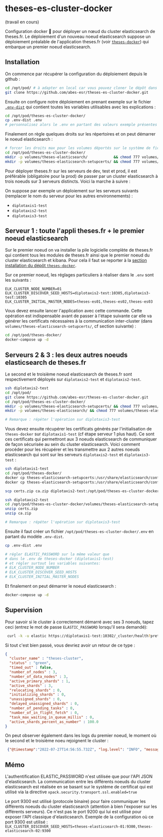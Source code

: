 # theses-es-cluster-docker

(travail en cours)

Configuration docker 🐳 pour déployer un nœud du cluster elasticsearch de theses.fr. Le déploiement d'un nouveau noeud elasticsearch suppose un déploiement préalable de l'application theses.fr (voir [``theses-docker``](https://github.com/abes-esr/theses-docker)) qui embarque un premier noeud elasticsearch.

## Installation

On commence par récupérer la configuration du déploiement depuis le github :
```bash
cd /opt/pod/ # à adapter en local car vous pouvez cloner le dépôt dans votre homedir
git clone https://github.com/abes-esr/theses-es-cluster-docker.git
```

Ensuite on configure notre déploiement en prenant exemple sur le fichier [``.env-dist``](./.env-dist) qui contient toutes les variables utilisables avec les explications :
```bash
cd /opt/pod/theses-es-cluster-docker/
cp .env-dist .env
# personnalisez alors le .env en partant des valeurs exemple présentes dans le .env-dist
```

Finalement on règle quelques droits sur les répertoires et on peut démarrer le noeud elasticsearch :
```bash
# forcer les droits max pour les volumes déportés sur le système de fichier local
cd /opt/pod/theses-es-cluster-docker/
mkdir -p volumes/theses-elasticsearch/            && chmod 777 volumes/theses-elasticsearch/
mkdir -p volumes/theses-elasticsearch-setupcerts/ && chmod 777 volumes/theses-elasticsearch-setupcerts/
```

Pour déployer theses.fr sur les serveurs de dev, test et prod, il est préférable (obligatoire pour la prod) de passer par un cluster elasticsearch à trois noeuds sur 3 serveurs distincts. Voici la marche à suivre :

On suppose par exemple un déploiement sur les serveurs suivants (remplacer le nom du serveur pour les autres environnements) :
- ``diplotaxis1-test``
- ``diplotaxis2-test``
- ``diplotaxis3-test``

## Serveur 1 : toute l'appli theses.fr + le premier noeud elasticsearch

Sur le premier noeud on va installer la pile logicielle complète de theses.fr qui contient tous les modules de theses.fr ainsi que le premier noeud du cluster elasticsearch et kibana. Pour cela il faut se reporter à la [section installation du dépôt ``theses-docker``](README.md#installation).

Sur ce premier noeud, les réglages particuliers à réaliser dans le ``.env`` sont les suivants :
```env
ELK_CLUSTER_NODE_NUMBER=01
ELK_CLUSTER_DISCOVER_SEED_HOSTS=diplotaxis2-test:10305,diplotaxis3-test:10305
ELK_CLUSTER_INITIAL_MASTER_NODES=theses-es01,theses-es02,theses-es03
```

Vous devez ensuite lancer l'application avec cette commande. Cette opération est indispensable avant de passer à l'étape suivante car elle va générer les certificats nécessaires à la communication inter-cluster (dans ``volumes/theses-elasticsearch-setupcerts/``, cf section suivante) :
```bash
cd /opt/pod/theses-docker/
docker-compose up -d
```

## Serveurs 2 & 3 : les deux autres noeuds elasticsearch de theses.fr

Le second et le troisième noeud elasticsearch de theses.fr sont respectivement déployés sur ``diplotaxis2-test`` et ``diplotaxis2-test``.

```bash
ssh diplotaxis2-test
cd /opt/pod/
git clone https://github.com/abes-esr/theses-es-cluster-docker.git
cd /opt/pod/theses-es-cluster-docker/
mkdir -p volumes/theses-elasticsearch-setupcerts/ && chmod 777 volumes/theses-elasticsearch-setupcerts/
mkdir -p volumes/theses-elasticsearch/ && chmod 777 volumes/theses-elasticsearch/

# Remarque : répéter l'opération sur diplotaxis3-test
```

Vous devez ensuite récupérer les certificats générés par l'initialisation de ``theses-docker`` sur ``diplotaxis1-test`` (cf étape serveur 1 plus haut). Ce sont ces certificats qui permettront aux 3 noeuds elasticsearch de communiquer de façon sécurisée au sein du cluster elasticsearch. Voici comment procéder pour les récupérer et les transmettre aux 2 autres noeuds elasticsearch qui sont sur les serveurs ``diplotaxis2-test`` et ``diplotaxis3-test`` :
```bash
ssh diplotaxis1-test
cd /opt/pod/theses-docker/
docker cp theses-elasticsearch-setupcerts:/usr/share/elasticsearch/config/certs/ca.zip .
docker cp theses-elasticsearch-setupcerts:/usr/share/elasticsearch/config/certs/certs.zip .

scp certs.zip ca.zip diplotaxis2-test:/opt/pod/theses-es-cluster-docker/volumes/theses-elasticsearch-setupcerts/

ssh diplotaxis2-test
cd /opt/pod/theses-es-cluster-docker/volumes/theses-elasticsearch-setupcerts/
unzip certs.zip
unzip ca.zip

# Remarque : répéter l'opération sur diplotaxis3-test
```

Ensuite il faut créer un fichier ``/opt/pod/theses-es-cluster-docker/.env`` en partant du modèle ``.env-dist``.
```bash
cp .env-dist .env

# régler ELASTIC_PASSWORD sur la même valeur que
# dans le .env de theses-docker (diplotaxis1-test)
# et régler surtout les variables suivantes:
# ELK_CLUSTER_NODE_NUMBER
# ELK_CLUSTER_DISCOVER_SEED_HOSTS
# ELK_CLUSTER_INITIAL_MASTER_NODES
```

Et finalement on peut démarrer le noeud elasticsearch :
```bash
docker-compose up -d
```

## Supervision

Pour savoir si le cluster à correctement démarré avec ses 3 noeuds, tapez ceci (entrez le mot de passe ``ELASTIC_PASSWORD`` lorsqu'il sera demandé):
```bash
 curl -k -u elastic https://diplotaxis1-test:10302/_cluster/health?pretty
```

Si tout c'est bien passé, vous devriez avoir un retour de ce type :
```json
{
  "cluster_name" : "theses-cluster",
  "status" : "green",
  "timed_out" : false,
  "number_of_nodes" : 3,
  "number_of_data_nodes" : 3,
  "active_primary_shards" : 1,
  "active_shards" : 3,
  "relocating_shards" : 0,
  "initializing_shards" : 0,
  "unassigned_shards" : 0,
  "delayed_unassigned_shards" : 0,
  "number_of_pending_tasks" : 0,
  "number_of_in_flight_fetch" : 0,
  "task_max_waiting_in_queue_millis" : 0,
  "active_shards_percent_as_number" : 100.0
}
```

On peut observer également dans les logs du premier noeud, le moment où le second et le troisième noeu rejoignent le cluster :
```json
 {"@timestamp":"2022-07-27T14:56:55.732Z", "log.level": "INFO", "message":"added {{theses-es02}{sH6jSIdMRRyQ5JVowchsyQ}{Sx1tZYh-Rca8nt3GQ2Z-ng}{theses-es02}{172.31.0.2}{172.31.0.2:9300}{cdfhilmrstw}}, term: 5, version: 158, reason: Publication{term=5, version=158}", "ecs.version": "1.2.0","service.name":"ES_ECS","event.dataset":"elasticsearch.server","process.thread.name":"elasticsearch[theses-es01][clusterApplierService#updateTask][T#1]","log.logger":"org.elasticsearch.cluster.service.ClusterApplierService","elasticsearch.cluster.uuid":"Y4rayRuGRkasvpxF0DvGTg","elasticsearch.node.id":"I8qD98AIRRyidBDEs_WAqQ","elasticsearch.node.name":"theses-es01","elasticsearch.cluster.name":"theses-cluster"}
```


## Mémo

L'authentification ELASTIC_PASSWORD n'est utilisée que pour l'API JSON d'elasticsearch. La communication entre les différents noeuds du cluster elasticsearch est réalisée en se basant sur le système de certificat qui est utilisé via la directive ``xpack.security.transport.ssl.enabled=true``

Le port 9300 est utilisé (protocole binaire) pour faire communiquer les différents noeuds du cluster elasticsearch (attention à bien l'exposer sur les différents serveurs). Ce n'est pas le port 9200 qui lui est utilisé pour exposer l'API classique d'elasticsearch. Exemple de la configuration où ce port 9300 est utilisé :  
``ELK_CLUSTER_DISCOVER_SEED_HOSTS=theses-elasticsearch-01:9300,theses-elasticsearch-02:9300``
